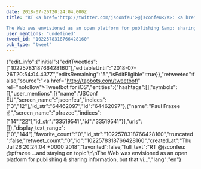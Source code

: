 ```yaml
---
date: 2018-07-26T20:24:04.000Z
title: "RT <a href='http://twitter.com/jsconfeu'>@jsconfeu</a>: <a href='http://twitter.com/pfrazee'>@pfrazee</a> …and staying on topic:

The Web was envisioned as an open platform for publishing &amp; sharing information, but that vi…″"
user_mentions: "undefined"
tweet_id: "1022578318766428160"
pub_type: "tweet"
---
```

{"edit_info":{"initial":{"editTweetIds":["1022578318766428160"],"editableUntil":"2018-07-26T20:54:04.437Z","editsRemaining":"5","isEditEligible":true}},"retweeted":false,"source":"<a href=\"http://tapbots.com/tweetbot\" rel=\"nofollow\">Tweetbot for iΟS</a>","entities":{"hashtags":[],"symbols":[],"user_mentions":[{"name":"JSConf EU","screen_name":"jsconfeu","indices":["3","12"],"id_str":"64462097","id":"64462097"},{"name":"Paul Frazee ✌️","screen_name":"pfrazee","indices":["14","22"],"id_str":"33519541","id":"33519541"}],"urls":[]},"display_text_range":["0","144"],"favorite_count":"0","id_str":"1022578318766428160","truncated":false,"retweet_count":"0","id":"1022578318766428160","created_at":"Thu Jul 26 20:24:04 +0000 2018","favorited":false,"full_text":"RT @jsconfeu: @pfrazee …and staying on topic:\n\nThe Web was envisioned as an open platform for publishing &amp; sharing information, but that vi…","lang":"en"}

